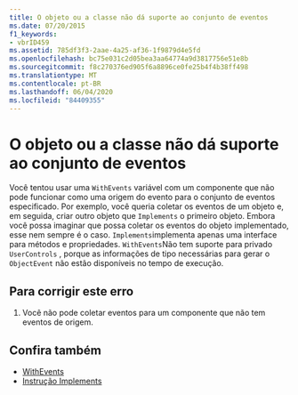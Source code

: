 ```yaml
---
title: O objeto ou a classe não dá suporte ao conjunto de eventos
ms.date: 07/20/2015
f1_keywords:
- vbrID459
ms.assetid: 785df3f3-2aae-4a25-af36-1f9879d4e5fd
ms.openlocfilehash: bc75e031c2d05bea3aa64774a9d3817756e51e8b
ms.sourcegitcommit: f8c270376ed905f6a8896ce0fe25b4f4b38ff498
ms.translationtype: MT
ms.contentlocale: pt-BR
ms.lasthandoff: 06/04/2020
ms.locfileid: "84409355"
---
```

# <a name="object-or-class-does-not-support-the-set-of-events"></a>O objeto ou a classe não dá suporte ao conjunto de eventos
Você tentou usar uma `WithEvents` variável com um componente que não pode funcionar como uma origem do evento para o conjunto de eventos especificado. Por exemplo, você queria coletar os eventos de um objeto e, em seguida, criar outro objeto que `Implements` o primeiro objeto. Embora você possa imaginar que possa coletar os eventos do objeto implementado, esse nem sempre é o caso. `Implements`implementa apenas uma interface para métodos e propriedades. `WithEvents`Não tem suporte para privado `UserControls` , porque as informações de tipo necessárias para gerar o `ObjectEvent` não estão disponíveis no tempo de execução.  
  
## <a name="to-correct-this-error"></a>Para corrigir este erro  
  
1. Você não pode coletar eventos para um componente que não tem eventos de origem.  
  
## <a name="see-also"></a>Confira também

- [WithEvents](../modifiers/withevents.md)
- [Instrução Implements](../statements/implements-statement.md)
